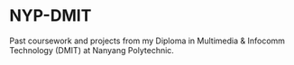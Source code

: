 # NYP-DMIT
Past coursework and projects from my Diploma in Multimedia &amp; Infocomm Technology (DMIT) at Nanyang Polytechnic.
